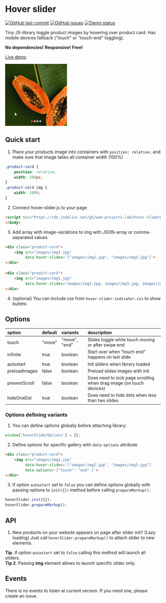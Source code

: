# Hover slider

[![GitHub last commit](https://img.shields.io/github/last-commit/web-projects-lab/hover-slider?style=flat-square)](https://github.com/web-projects-lab/hover-slider/commits/master)
[![GitHub issues](https://img.shields.io/github/issues/web-projects-lab/hover-slider?style=flat-square)](https://github.com/web-projects-lab/hover-slider/issues)
[![Demo status](https://img.shields.io/website?label=live%20demo&style=flat-square&url=https%3A%2F%2Fweb-projects-lab.github.io%2Fhover-slider%2F)](https://web-projects-lab.github.io/hover-slider/)


Tiny JS-library toggle product images by hovering over product card.
Has mobile devices fallback ("touch" or "touch-end" toggling).

**No dependencies!**
**Responsive!**
**Free!**

[Live demo](https://web-projects-lab.github.io/hover-slider/)

![](docs/images/demo.png)

## Quick start
1. Place your products image into containers with `position: relative;` and make sure that image takes all container width (100%)
```css
.product-card {
    position: relative;
    width: 200px;
}
.product-card img {
    width: 100%;
}
```
2. Connect hover-slider.js to your page
```html
<script src="https://cdn.jsdelivr.net/gh/web-projects-lab/hover-slider@1.0.3/hover-slider.min.js"></script>
</body>
```
3. Add array with image-variations to img with JSON-array or comma-separated values
```html
<div class="product-card">
    <img src="images/img1.jpg"
         data-hover-slides='["images/img2.jpg", "images/img3.jpg"]'>
</div>

<div class="product-card">
    <img src="images/img1.jpg"
         data-hover-slides="images/img2.jpg, images/img3.jpg, images/img4.jpg">
</div>
```

4. (optional) You can include css from `hover-slider-indicator.css` to show bullets:

## Options

| option        | default | variants      | description                                         |
|:--------------|:--------|:--------------|:----------------------------------------------------|
| touch         | "move"  | "move", "end" | Slides toggle while touch moving or after swipe end |
| infinite      | true    | boolean       | Start over when "touch end" happens on last slide   |
| autostart     | true    | boolean       | Init sliders when library loaded                    |
| preloadImages | false   | boolean       | Preload slides images with init                     |
| preventScroll | false   | boolean       | Does need to lock page scrolling when drag image (on touch devices) |
| hideOneDot    | true    | boolean       | Does need to hide dots when less than two slides    |

### Options defining variants
1. You can define options globally before attaching library:
```javascript
window['hoverSliderOptions'] = {};
```

2. Define options for specific gallery with `data-options` attribute
```html
<div class="product-card">
    <img src="images/img1.jpg"
         data-hover-slides='["images/img2.jpg", "images/img3.jpg"]'
         data-options='{"touch": "end" }'>
</div>
```

3. If option `autostart` set to `false` you can define options globally with passing options to `init({})` method before calling `prepareMarkup()`.
```javascript
hoverSlider.init({});
hoverSlider.prepareMarkup();
```

## API
1. New products on your website appears on page after slider init? (Lazy loading)
Just call `hoverSlider.prepareMarkup()` to attach slider to new elements.

**Tip**. If option `autostart` set to `false` calling this method will launch all sliders.  
**Tip 2**. Passing **img** element allows to launch specific slider only.


## Events

There is no events to listen at current version. If you need one, please create an issue.
